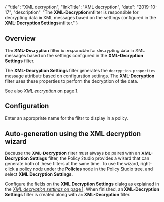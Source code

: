 {
"title": "XML decryption",
"linkTitle": "XML decryption",
"date": "2019-10-17",
"description": "The **XML-Decryption**\\nfilter is responsible for decrypting data in XML messages based on the settings configured in the **XML-Decryption Settings**\\nfilter."
}
﻿
<div id="p_encryption_decrypt_overview">

Overview
--------

The **XML-Decryption**
filter is responsible for decrypting data in XML messages based on the settings configured in the **XML-Decryption Settings**
filter.

The **XML-Decryption Settings**
filter generates the `decryption.properties`
message attribute based on configuration settings. The **XML-Decryption**
filter uses these properties to perform the decryption of the data.

See also [*XML encryption* on page 1](encryption_encrypt.htm).

</div>

<div id="p_encryption_decrypt_conf">

Configuration
-------------

Enter an appropriate name for the filter to display in a policy.

</div>

<div id="p_encryption_decrypt_wiz">

Auto-generation using the XML decryption wizard
-----------------------------------------------

Because the **XML-Decryption**
filter must always be paired with an **XML-Decryption Settings**
filter, the Policy Studio provides a wizard that can generate both of these filters at the same time. To use the wizard, right-click a policy node under the **Policies**
node in the Policy Studio tree, and select **XML Decryption Settings**.

Configure the fields on the **XML Decryption Settings**
dialog as explained in the [*XML decryption settings* on page 1](encryption_decrypt_settings.htm). When finished, an **XML-Decryption Settings**
filter is created along with an **XML-Decryption**
filter.

</div>
